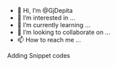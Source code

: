 - 👋 Hi, I’m @GjDepita
- 👀 I’m interested in ...
- 🌱 I’m currently learning ...
- 💞️ I’m looking to collaborate on ...
- 📫 How to reach me ...

<!---
GjDepita/GjDepita is a ✨ special ✨ repository because its `README.md` (this file) appears on your GitHub profile.
You can click the Preview link to take a look at your changes.
--->

Adding Snippet codes

